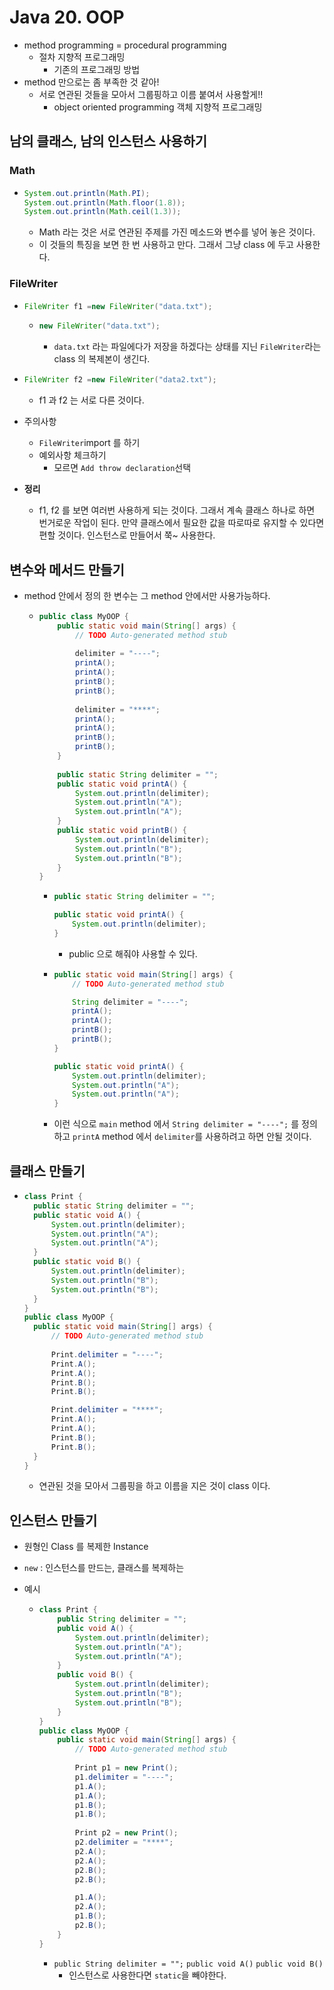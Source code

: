 # Java 20. OOP



- method programming = procedural programming
  - 절차 지향적 프로그래밍
    - 기존의 프로그래밍 방법
- method 만으로는 좀 부족한 것 같아!
  - 서로 연관된 것들을 모아서 그룹핑하고 이름 붙여서 사용할게!!
    - object oriented programming
      객체 지향적 프로그래밍



## 남의 클래스, 남의 인스턴스 사용하기



### Math

- ```java
  System.out.println(Math.PI);
  System.out.println(Math.floor(1.8));
  System.out.println(Math.ceil(1.3));
  ```

  - Math 라는 것은 서로 연관된 주제를 가진 메소드와 변수를 넣어 놓은 것이다.
  - 이 것들의 특징을 보면 한 번 사용하고 만다.
    그래서 그냥 class 에 두고 사용한다.



### FileWriter

- ```java
  FileWriter f1 =new FileWriter("data.txt");
  ```

  - ```java
    new FileWriter("data.txt");
    ```

    - `data.txt` 라는 파일에다가 저장을 하겠다는 상태를 지닌 `FileWriter`라는 class 의 복제본이 생긴다.

- ```java
  FileWriter f2 =new FileWriter("data2.txt");
  ```

  - f1 과 f2 는 서로 다른 것이다.

- 주의사항

  - `FileWriter`import 를 하기
  - 예외사항 체크하기
    - 모르면 `Add throw declaration`선택

- **정리**

  - f1, f2 를 보면 여러번 사용하게 되는 것이다.
    그래서 계속 클래스 하나로 하면 번거로운 작업이 된다.
    만약 클래스에서 필요한 값을 따로따로 유지할 수 있다면 편할 것이다.
    인스턴스로 만들어서 쭉~ 사용한다.



## 변수와 메서드 만들기

- method 안에서 정의 한 변수는 그 method 안에서만 사용가능하다.

  - ```java
    public class MyOOP {
    	public static void main(String[] args) {
    		// TODO Auto-generated method stub
    		
    		delimiter = "----";
    		printA();
    		printA();
    		printB();
    		printB();
    		
    		delimiter = "****";
    		printA();
    		printA();
    		printB();
    		printB();
    	}
        
        public static String delimiter = "";
    	public static void printA() {
    		System.out.println(delimiter);
    		System.out.println("A");
    		System.out.println("A");
    	}
    	public static void printB() {
    		System.out.println(delimiter);
    		System.out.println("B");
    		System.out.println("B");
    	}
    }
    ```

    - ```java
      public static String delimiter = "";
      
      public static void printA() {
          System.out.println(delimiter);
      }
      ```

      - public 으로 해줘야 사용할 수 있다.

    - ```java
      public static void main(String[] args) {
          // TODO Auto-generated method stub
      
          String delimiter = "----";
          printA();
          printA();
          printB();
          printB();
      }
      
      public static void printA() {
          System.out.println(delimiter);
          System.out.println("A");
          System.out.println("A");
      }
      ```

    - 이런 식으로 `main` method 에서 `String delimiter = "----";` 를 정의하고
      `printA` method 에서 `delimiter`를 사용하려고 하면 안될 것이다.



## 클래스 만들기

- ```java
  class Print {
  	public static String delimiter = "";
  	public static void A() {
  		System.out.println(delimiter);
  		System.out.println("A");
  		System.out.println("A");
  	}
  	public static void B() {
  		System.out.println(delimiter);
  		System.out.println("B");
  		System.out.println("B");
  	}
  }
  public class MyOOP {
  	public static void main(String[] args) {
  		// TODO Auto-generated method stub
  		
  		Print.delimiter = "----";		
  		Print.A();
  		Print.A();
  		Print.B();
  		Print.B();
  
  		Print.delimiter = "****";
  		Print.A();
  		Print.A();
  		Print.B();
  		Print.B();
  	}
  }
  ```

  - 연관된 것을 모아서 그룹핑을 하고 이름을 지은 것이 class 이다.



## 인스턴스 만들기

- 원형인 Class 를 복제한 Instance

- `new` : 인스턴스를 만드는, 클래스를 복제하는

- 예시

  - ```java
    class Print {
    	public String delimiter = "";
    	public void A() {
    		System.out.println(delimiter);
    		System.out.println("A");
    		System.out.println("A");
    	}
    	public void B() {
    		System.out.println(delimiter);
    		System.out.println("B");
    		System.out.println("B");
    	}
    }
    public class MyOOP {
    	public static void main(String[] args) {
    		// TODO Auto-generated method stub
    		
    		Print p1 = new Print();
    		p1.delimiter = "----";
    		p1.A();
    		p1.A();
    		p1.B();
    		p1.B();
    		
    		Print p2 = new Print();
    		p2.delimiter = "****";
    		p2.A();
    		p2.A();
    		p2.B();
    		p2.B();
    
    		p1.A();
    		p2.A();
    		p1.B();
    		p2.B();
    	}
    }
    
    ```

    - `public String delimiter = "";`
      `public void A()`
      `public void B()`
      - 인스턴스로 사용한다면 `static`을 빼야한다.

